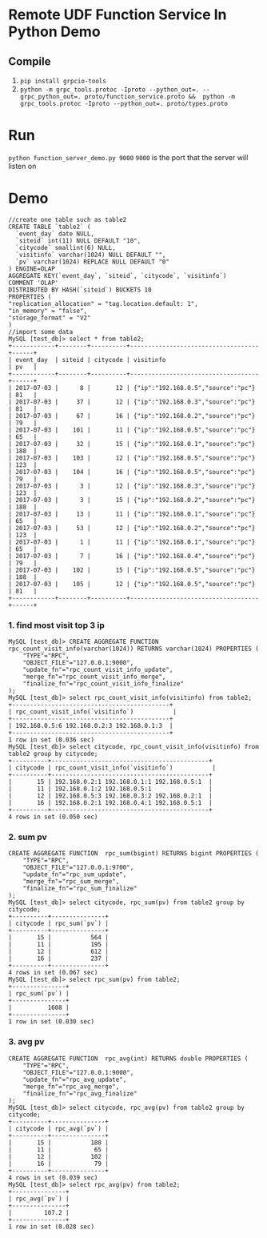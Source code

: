 <!--
Licensed to the Apache Software Foundation (ASF) under one
or more contributor license agreements.  See the NOTICE file
distributed with this work for additional information
regarding copyright ownership.  The ASF licenses this file
to you under the Apache License, Version 2.0 (the
"License"); you may not use this file except in compliance
with the License.  You may obtain a copy of the License at

  http://www.apache.org/licenses/LICENSE-2.0

Unless required by applicable law or agreed to in writing,
software distributed under the License is distributed on an
"AS IS" BASIS, WITHOUT WARRANTIES OR CONDITIONS OF ANY
KIND, either express or implied.  See the License for the
specific language governing permissions and limitations
under the License.
-->

# Remote UDF Function Service In Python Demo

## Compile 
1. `pip install grpcio-tools`
2. `python -m grpc_tools.protoc -Iproto --python_out=. --grpc_python_out=. proto/function_service.proto &&  python -m grpc_tools.protoc -Iproto --python_out=. proto/types.proto`

# Run

`python function_server_demo.py 9000`
`9000` is the port that the server will listen on

# Demo


```
//create one table such as table2
CREATE TABLE `table2` (
  `event_day` date NULL,
  `siteid` int(11) NULL DEFAULT "10",
  `citycode` smallint(6) NULL,
  `visitinfo` varchar(1024) NULL DEFAULT "",
  `pv` varchar(1024) REPLACE NULL DEFAULT "0"
) ENGINE=OLAP
AGGREGATE KEY(`event_day`, `siteid`, `citycode`, `visitinfo`)
COMMENT 'OLAP'
DISTRIBUTED BY HASH(`siteid`) BUCKETS 10
PROPERTIES (
"replication_allocation" = "tag.location.default: 1",
"in_memory" = "false",
"storage_format" = "V2"
)
//import some data 
MySQL [test_db]> select * from table2;
+------------+--------+----------+------------------------------------+------+
| event_day  | siteid | citycode | visitinfo                           | pv   |
+------------+--------+----------+------------------------------------+------+
| 2017-07-03 |      8 |       12 | {"ip":"192.168.0.5","source":"pc"} | 81   |
| 2017-07-03 |     37 |       12 | {"ip":"192.168.0.3","source":"pc"} | 81   |
| 2017-07-03 |     67 |       16 | {"ip":"192.168.0.2","source":"pc"} | 79   |
| 2017-07-03 |    101 |       11 | {"ip":"192.168.0.5","source":"pc"} | 65   |
| 2017-07-03 |     32 |       15 | {"ip":"192.168.0.1","source":"pc"} | 188  |
| 2017-07-03 |    103 |       12 | {"ip":"192.168.0.5","source":"pc"} | 123  |
| 2017-07-03 |    104 |       16 | {"ip":"192.168.0.5","source":"pc"} | 79   |
| 2017-07-03 |      3 |       12 | {"ip":"192.168.0.3","source":"pc"} | 123  |
| 2017-07-03 |      3 |       15 | {"ip":"192.168.0.2","source":"pc"} | 188  |
| 2017-07-03 |     13 |       11 | {"ip":"192.168.0.1","source":"pc"} | 65   |
| 2017-07-03 |     53 |       12 | {"ip":"192.168.0.2","source":"pc"} | 123  |
| 2017-07-03 |      1 |       11 | {"ip":"192.168.0.1","source":"pc"} | 65   |
| 2017-07-03 |      7 |       16 | {"ip":"192.168.0.4","source":"pc"} | 79   |
| 2017-07-03 |    102 |       15 | {"ip":"192.168.0.5","source":"pc"} | 188  |
| 2017-07-03 |    105 |       12 | {"ip":"192.168.0.5","source":"pc"} | 81   |
+------------+--------+----------+------------------------------------+------+
```

### 1. find most visit top 3 ip 
```
MySQL [test_db]> CREATE AGGREGATE FUNCTION  rpc_count_visit_info(varchar(1024)) RETURNS varchar(1024) PROPERTIES (
    "TYPE"="RPC",
    "OBJECT_FILE"="127.0.0.1:9000",
    "update_fn"="rpc_count_visit_info_update",
    "merge_fn"="rpc_count_visit_info_merge",
    "finalize_fn"="rpc_count_visit_info_finalize"
);
MySQL [test_db]> select rpc_count_visit_info(visitinfo) from table2;
+--------------------------------------------+
| rpc_count_visit_info(`visitinfo`)           |
+--------------------------------------------+
| 192.168.0.5:6 192.168.0.2:3 192.168.0.1:3  |
+--------------------------------------------+
1 row in set (0.036 sec)
MySQL [test_db]> select citycode, rpc_count_visit_info(visitinfo) from table2 group by citycode;
+----------+--------------------------------------------+
| citycode | rpc_count_visit_info(`visitinfo`)           |
+----------+--------------------------------------------+
|       15 | 192.168.0.2:1 192.168.0.1:1 192.168.0.5:1  |
|       11 | 192.168.0.1:2 192.168.0.5:1                |
|       12 | 192.168.0.5:3 192.168.0.3:2 192.168.0.2:1  |
|       16 | 192.168.0.2:1 192.168.0.4:1 192.168.0.5:1  |
+----------+--------------------------------------------+
4 rows in set (0.050 sec)
```
### 2. sum pv 
```
CREATE AGGREGATE FUNCTION  rpc_sum(bigint) RETURNS bigint PROPERTIES (
    "TYPE"="RPC",
    "OBJECT_FILE"="127.0.0.1:9700",
    "update_fn"="rpc_sum_update",
    "merge_fn"="rpc_sum_merge",
    "finalize_fn"="rpc_sum_finalize"
);
MySQL [test_db]> select citycode, rpc_sum(pv) from table2 group by citycode;
+----------+---------------+
| citycode | rpc_sum(`pv`) |
+----------+---------------+
|       15 |           564 |
|       11 |           195 |
|       12 |           612 |
|       16 |           237 |
+----------+---------------+
4 rows in set (0.067 sec)
MySQL [test_db]> select rpc_sum(pv) from table2;
+---------------+
| rpc_sum(`pv`) |
+---------------+
|          1608 |
+---------------+
1 row in set (0.030 sec)
```

### 3. avg pv

```
CREATE AGGREGATE FUNCTION  rpc_avg(int) RETURNS double PROPERTIES (
    "TYPE"="RPC",
    "OBJECT_FILE"="127.0.0.1:9000",
    "update_fn"="rpc_avg_update",
    "merge_fn"="rpc_avg_merge",
    "finalize_fn"="rpc_avg_finalize"
);
MySQL [test_db]> select citycode, rpc_avg(pv) from table2 group by citycode;
+----------+---------------+
| citycode | rpc_avg(`pv`) |
+----------+---------------+
|       15 |           188 |
|       11 |            65 |
|       12 |           102 |
|       16 |            79 |
+----------+---------------+
4 rows in set (0.039 sec)
MySQL [test_db]> select rpc_avg(pv) from table2;
+---------------+
| rpc_avg(`pv`) |
+---------------+
|         107.2 |
+---------------+
1 row in set (0.028 sec)
```